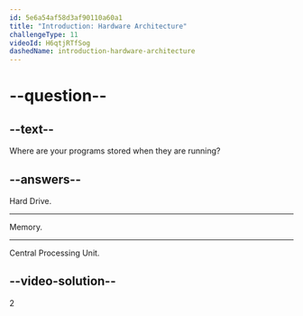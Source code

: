 ```yaml
---
id: 5e6a54af58d3af90110a60a1
title: "Introduction: Hardware Architecture"
challengeType: 11
videoId: H6qtjRTfSog
dashedName: introduction-hardware-architecture
---
```


# --question--

## --text--

Where are your programs stored when they are running?

## --answers--

Hard Drive.

---

Memory.

---

Central Processing Unit.

## --video-solution--

2
